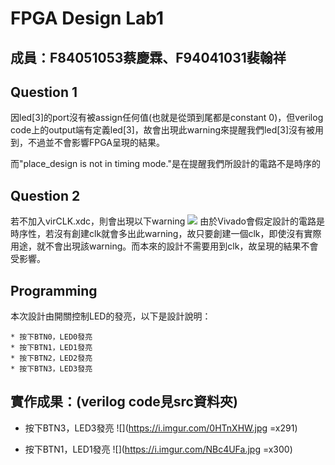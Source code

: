 # FPGA Design Lab1
成員：F84051053蔡慶霖、F94041031裴翰祥
---
Question 1
-

因led[3]的port沒有被assign任何值(也就是從頭到尾都是constant 0)，但verilog code上的output端有定義led[3]，故會出現此warning來提醒我們led[3]沒有被用到，不過並不會影響FPGA呈現的結果。

而"place_design is not in timing mode."是在提醒我們所設計的電路不是時序的

Question 2
-
若不加入virCLK.xdc，則會出現以下warning
![](https://i.imgur.com/G8oViXE.jpg)
由於Vivado會假定設計的電路是時序性，若沒有創建clk就會多出此warning，故只要創建一個clk，即使沒有實際用途，就不會出現該warning。而本來的設計不需要用到clk，故呈現的結果不會受影響。

Programming
-
本次設計由開關控制LED的發亮，以下是設計說明：
~~~
* 按下BTN0，LED0發亮
* 按下BTN1，LED1發亮
* 按下BTN2，LED2發亮
* 按下BTN3，LED3發亮
~~~

實作成果：(verilog code見src資料夾)
---
* 按下BTN3，LED3發亮
![](https://i.imgur.com/0HTnXHW.jpg =x291)

* 按下BTN1，LED1發亮
![](https://i.imgur.com/NBc4UFa.jpg =x300)